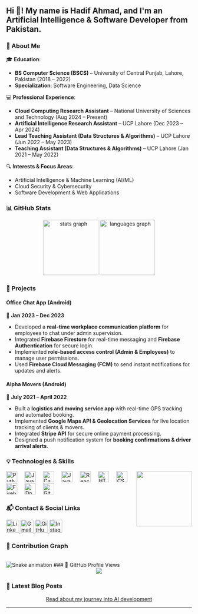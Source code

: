 <h2 align="left">Hi 👋! My name is Hadif Ahmad, and I'm an Artificial Intelligence & Software Developer from Pakistan.</h2>

### 📌 About Me
🎓 **Education**:  
- **BS Computer Science (BSCS)** – University of Central Punjab, Lahore, Pakistan (2018 – 2022)  
- **Specialization**: Software Engineering, Data Science  

💻 **Professional Experience**:  
- **Cloud Computing Research Assistant** – National University of Sciences and Technology (Aug 2024 – Present)  
- **Artificial Intelligence Research Assistant** – UCP Lahore (Dec 2023 – Apr 2024)  
- **Lead Teaching Assistant (Data Structures & Algorithms)** – UCP Lahore (Jun 2022 – May 2023)  
- **Teaching Assistant (Data Structures & Algorithms)** – UCP Lahore (Jan 2021 – May 2022)  

🔍 **Interests & Focus Areas**:  
- Artificial Intelligence & Machine Learning (AI/ML)  
- Cloud Security & Cybersecurity  
- Software Development & Web Applications  

### 📊 GitHub Stats

<div align="center">
  <img src="https://github-readme-stats.vercel.app/api?username=hadify&hide_title=false&hide_rank=false&show_icons=true&include_all_commits=true&count_private=true&disable_animations=false&theme=dracula&locale=en&hide_border=false" height="150" alt="stats graph"  />
  <img src="https://github-readme-stats.vercel.app/api/top-langs?username=hadify&locale=en&hide_title=false&layout=compact&card_width=320&langs_count=5&theme=dracula&hide_border=false" height="150" alt="languages graph"  />
</div>

### 🚀 Projects

#### **Office Chat App (Android)**
📅 **Jan 2023 – Dec 2023**  
- Developed a **real-time workplace communication platform** for employees to chat under admin supervision.  
- Integrated **Firebase Firestore** for real-time messaging and **Firebase Authentication** for secure login.  
- Implemented **role-based access control (Admin & Employees)** to manage user permissions.  
- Used **Firebase Cloud Messaging (FCM)** to send instant notifications for updates and alerts.  

#### **Alpha Movers (Android)**
📅 **July 2021 – April 2022**  
- Built a **logistics and moving service app** with real-time GPS tracking and automated booking.  
- Implemented **Google Maps API & Geolocation Services** for live location tracking of clients & movers.  
- Integrated **Stripe API** for secure online payment processing.  
- Designed a push notification system for **booking confirmations & driver arrival alerts**.  

### 💡 Technologies & Skills

<img align="right" height="150" src="https://i.imgflip.com/65efzo.gif"  />

<div align="left">
  <img src="https://cdn.jsdelivr.net/gh/devicons/devicon/icons/python/python-original.svg" height="30" alt="Python logo"  />
  <img width="12" />
  <img src="https://cdn.jsdelivr.net/gh/devicons/devicon/icons/java/java-original.svg" height="30" alt="Java logo"  />
  <img width="12" />
  <img src="https://cdn.jsdelivr.net/gh/devicons/devicon/icons/cplusplus/cplusplus-original.svg" height="30" alt="C++ logo"  />
  <img width="12" />
  <img src="https://cdn.jsdelivr.net/gh/devicons/devicon/icons/javascript/javascript-original.svg" height="30" alt="JavaScript logo"  />
  <img width="12" />
  <img src="https://cdn.jsdelivr.net/gh/devicons/devicon/icons/react/react-original.svg" height="30" alt="React logo"  />
  <img width="12" />
  <img src="https://cdn.jsdelivr.net/gh/devicons/devicon/icons/html5/html5-original.svg" height="30" alt="HTML5 logo"  />
  <img width="12" />
  <img src="https://cdn.jsdelivr.net/gh/devicons/devicon/icons/css3/css3-original.svg" height="30" alt="CSS3 logo"  />
  <img width="12" />
  <img src="https://cdn.jsdelivr.net/gh/devicons/devicon/icons/firebase/firebase-plain.svg" height="30" alt="Firebase logo"  />
  <img width="12" />
  <img src="https://cdn.jsdelivr.net/gh/devicons/devicon/icons/docker/docker-original.svg" height="30" alt="Docker logo"  />
  <img width="12" />
  <img src="https://cdn.jsdelivr.net/gh/devicons/devicon/icons/git/git-original.svg" height="30" alt="Git logo"  />
</div>

### 📬 Contact & Social Links

<div align="left">
  <a href="https://www.linkedin.com/in/hadify/" target="_blank">
    <img src="https://img.shields.io/static/v1?message=LinkedIn&logo=linkedin&label=&color=0077B5&logoColor=white&labelColor=&style=for-the-badge" height="35" alt="LinkedIn logo"  />
  </a>
  <a href="mailto:hadifahmad2@gmail.com">
    <img src="https://img.shields.io/static/v1?message=Gmail&logo=gmail&label=&color=D14836&logoColor=white&labelColor=&style=for-the-badge" height="35" alt="Gmail logo"  />
  </a>
  <a href="https://github.com/hadify" target="_blank">
    <img src="https://img.shields.io/static/v1?message=GitHub&logo=github&label=&color=181717&logoColor=white&labelColor=&style=for-the-badge" height="35" alt="GitHub logo"  />
  </a>
  <a href="https://www.instagram.com/hadif_tiwana/" target="_blank">
    <img src="https://img.shields.io/static/v1?message=Instagram&logo=instagram&label=&color=E4405F&logoColor=white&labelColor=&style=for-the-badge" height="35" alt="Instagram logo"  />
  </a>
</div>

### 🐍 Contribution Graph

<br clear="both">

<img src="https://raw.githubusercontent.com/hadify/hadify/output/snake.svg" alt="Snake animation" />
### 🌟 GitHub Profile Views

<div align="center">
  <img src="https://profile-counter.glitch.me/hadify/count.svg?"  />
</div>

### 📢 Latest Blog Posts

<div align="center">  
  <a href="https://hadify.medium.com/my-journey-into-tech-how-i-broke-into-ai-development-after-college-93139c979fd5">
    Read about my journey into AI development
  </a>  
</div>



---
